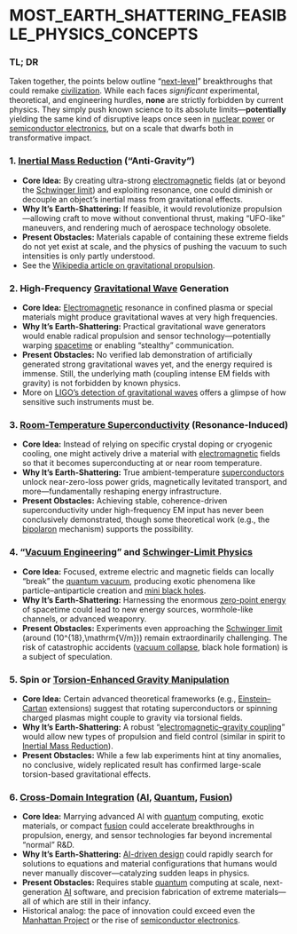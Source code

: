 # MOST\_EARTH\_SHATTERING\_FEASIBLE\_PHYSICS\_CONCEPTS

### TL; DR

Taken together, the points below outline “[next-level](NEXT_LEVEL_BREAKTHROUGHS.md)” breakthroughs that could remake [civilization](https://en.wikipedia.org/wiki/Civilization). While each faces _significant_ experimental, theoretical, and engineering hurdles, **none** are strictly forbidden by current physics. They simply push known science to its absolute limits—**potentially** yielding the same kind of disruptive leaps once seen in [nuclear power](OPEN_SOURCE_COORDINATION.md) or [semiconductor electronics](STRATEGY.md), but on a scale that dwarfs both in transformative impact.

### 1. [Inertial Mass Reduction](INERTIAL_MASS_REDUCTION.md) (“Anti-Gravity”)

* **Core Idea:** By creating ultra-strong [electromagnetic](EINSTEIN_CARTAN.md) fields (at or beyond the [Schwinger limit](SCHWINGER_LIMIT.md)) and exploiting resonance, one could diminish or decouple an object’s inertial mass from gravitational effects.
* **Why It’s Earth-Shattering:** If feasible, it would revolutionize propulsion—allowing craft to move without conventional thrust, making “UFO-like” maneuvers, and rendering much of aerospace technology obsolete.
* **Present Obstacles:** Materials capable of containing these extreme fields do not yet exist at scale, and the physics of pushing the vacuum to such intensities is only partly understood.
* See the [Wikipedia article on gravitational propulsion](https://en.wikipedia.org/wiki/Anti-gravity#In_popular_culture_and_conspiracy_theories).

### 2. **High-Frequency** [**Gravitational Wave**](../PHYSICS/GRAVITATIONAL_WAVE.md) **Generation**

* **Core Idea:** [Electromagnetic](EINSTEIN_CARTAN.md) resonance in confined plasma or special materials might produce gravitational waves at very high frequencies.
* **Why It’s Earth-Shattering:** Practical gravitational wave generators would enable radical propulsion and sensor technology—potentially warping [spacetime](../PHYSICS/SPACETIME.md) or enabling “stealthy” communication.
* **Present Obstacles:** No verified lab demonstration of artificially generated strong gravitational waves yet, and the energy required is immense. Still, the underlying math (coupling intense EM fields with gravity) is not forbidden by known physics.
* More on [LIGO’s detection of gravitational waves](https://en.wikipedia.org/wiki/LIGO) offers a glimpse of how sensitive such instruments must be.

### 3. [**Room-Temperature Superconductivity**](../PHYSICS/ROOM_TEMPERATURE_SUPERCONDUCTIVITY.md) **(Resonance-Induced)**

* **Core Idea:** Instead of relying on specific crystal doping or cryogenic cooling, one might actively drive a material with [electromagnetic](EINSTEIN_CARTAN.md) fields so that it becomes superconducting at or near room temperature.
* **Why It’s Earth-Shattering:** True ambient-temperature [superconductors](https://en.wikipedia.org/wiki/Superconductivity) unlock near-zero-loss power grids, magnetically levitated transport, and more—fundamentally reshaping energy infrastructure.
* **Present Obstacles:** Achieving stable, coherence-driven superconductivity under high-frequency EM input has never been conclusively demonstrated, though some theoretical work (e.g., the [bipolaron](BIPOLARON.md) mechanism) supports the possibility.

### 4. “[Vacuum Engineering](VACUUM_ENGINEERING.md)” and [Schwinger-Limit Physics](SCHWINGER_LIMIT.md)

* **Core Idea:** Focused, extreme electric and magnetic fields can locally “break” the [quantum vacuum](RESEARCH.md), producing exotic phenomena like particle–antiparticle creation and [mini black holes](MINI_BLACK_HOLES.md).
* **Why It’s Earth-Shattering:** Harnessing the enormous [zero-point energy](broken-reference) of spacetime could lead to new energy sources, wormhole-like channels, or advanced weaponry.
* **Present Obstacles:** Experiments even approaching the [Schwinger limit](SCHWINGER_LIMIT.md) (around (10^{18},\mathrm{V/m})) remain extraordinarily challenging. The risk of catastrophic accidents ([vacuum collapse](../STRATEGY/INNOVATION.md), black hole formation) is a subject of speculation.

### 5. **Spin or** [**Torsion-Enhanced Gravity Manipulation**](TORSION_ENHANCED_GRAVITY_MANIPULATION.md)

* **Core Idea:** Certain advanced theoretical frameworks (e.g., [Einstein–Cartan](EFFICIENCY_METRICS.md) extensions) suggest that rotating superconductors or spinning charged plasmas might couple to gravity via torsional fields.
* **Why It’s Earth-Shattering:** A robust “[electromagnetic–gravity coupling](ELECTRIC_VEHICLES.md)” would allow new types of propulsion and field control (similar in spirit to [Inertial Mass Reduction](INERTIAL_MASS_REDUCTION.md)).
* **Present Obstacles:** While a few lab experiments hint at tiny anomalies, no conclusive, widely replicated result has confirmed large-scale torsion-based gravitational effects.

### 6. [**Cross-Domain Integration**](COLLABORATION.md) **(**[**AI**](../AI/DATAHIVE_AI_ML.md)**,** [**Quantum**](REGULATORY_STRATEGIES.md)**,** [**Fusion**](FIREBALL_UFO.md)**)**

* **Core Idea:** Marrying advanced AI with [quantum](REGULATORY_STRATEGIES.md) computing, exotic materials, or compact [fusion](FIREBALL_UFO.md) could accelerate breakthroughs in propulsion, energy, and sensor technologies far beyond incremental “normal” R\&D.
* **Why It’s Earth-Shattering:** [AI-driven design](../../../literary_products/joes_notes/AI_DRIVEN_DESIGN.md) could rapidly search for solutions to equations and material configurations that humans would never manually discover—catalyzing sudden leaps in physics.
* **Present Obstacles:** Requires stable [quantum](REGULATORY_STRATEGIES.md) computing at scale, next-generation [AI](../AI/DATAHIVE_AI_ML.md) software, and precision fabrication of extreme materials—all of which are still in their infancy.
* Historical analog: the pace of innovation could exceed even the [Manhattan Project](MEDICAL_AND_HEALTH_SCIENCES.md) or the rise of [semiconductor electronics](STRATEGY.md).
